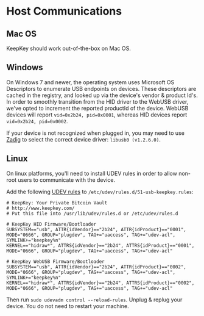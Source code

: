 # Host Communications

## Mac OS

KeepKey should work out-of-the-box on Mac OS.

## Windows

On Windows 7 and newer, the operating system uses Microsoft OS Descriptors to
enumerate USB endpoints on devices.  These descriptors are cached in the
registry, and looked up via the device's vendor & product Id's.  In order to
smoothly transition from the HID driver to the WebUSB driver, we've opted to
increment the reported productId of the device. WebUSB devices will report
`vid=0x2b24, pid=0x0001`, whereas HID devices report `vid=0x2b24, pid=0x0002`.

If your device is not recognized when plugged in, you may need to use
[Zadig](https://zadig.akeo.ie/) to select the correct device driver: `libusb0 (v1.2.6.0)`.

## Linux

On linux platforms, you'll need to install UDEV rules in order to allow
non-root users to communicate with the device.

Add the following [UDEV rules](https://github.com/keepkey/udev-rules/blob/master/51-usb-keepkey.rules) to `/etc/udev/rules.d/51-usb-keepkey.rules`:

```
# KeepKey: Your Private Bitcoin Vault
# http://www.keepkey.com/
# Put this file into /usr/lib/udev/rules.d or /etc/udev/rules.d

# KeepKey HID Firmware/Bootloader
SUBSYSTEM=="usb", ATTR{idVendor}=="2b24", ATTR{idProduct}=="0001", MODE="0666", GROUP="plugdev", TAG+="uaccess", TAG+="udev-acl", SYMLINK+="keepkey%n"
KERNEL=="hidraw*", ATTRS{idVendor}=="2b24", ATTRS{idProduct}=="0001",  MODE="0666", GROUP="plugdev", TAG+="uaccess", TAG+="udev-acl"

# KeepKey WebUSB Firmware/Bootloader
SUBSYSTEM=="usb", ATTR{idVendor}=="2b24", ATTR{idProduct}=="0002", MODE="0666", GROUP="plugdev", TAG+="uaccess", TAG+="udev-acl", SYMLINK+="keepkey%n"
KERNEL=="hidraw*", ATTRS{idVendor}=="2b24", ATTRS{idProduct}=="0002",  MODE="0666", GROUP="plugdev", TAG+="uaccess", TAG+="udev-acl"
```

Then run `sudo udevadm control --reload-rules`. Unplug & replug your device.
You do not need to restart your machine.
